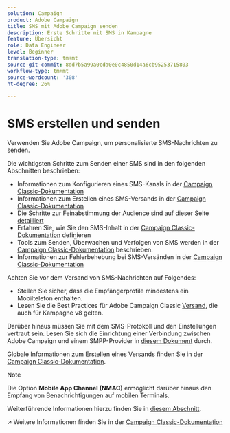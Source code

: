 ```yaml
---
solution: Campaign
product: Adobe Campaign
title: SMS mit Adobe Campaign senden
description: Erste Schritte mit SMS in Kampagne
feature: Übersicht
role: Data Engineer
level: Beginner
translation-type: tm+mt
source-git-commit: 8dd7b5a99a0cda0e0c4850d14a6cb95253715803
workflow-type: tm+mt
source-wordcount: '308'
ht-degree: 26%

---
```


# SMS erstellen und senden

Verwenden Sie Adobe Campaign, um personalisierte SMS-Nachrichten zu senden.

Die wichtigsten Schritte zum Senden einer SMS sind in den folgenden Abschnitten beschrieben:

* Informationen zum Konfigurieren eines SMS-Kanals in der [Campaign Classic-Dokumentation](https://experienceleague.adobe.com/docs/campaign-classic/using/sending-messages/sending-messages-on-mobiles/sms-set-up.html?lang=en#sending-messages)
* Informationen zum Erstellen eines SMS-Versands in der [Campaign Classic-Dokumentation](https://experienceleague.adobe.com/docs/campaign-classic/using/sending-messages/sending-messages-on-mobiles/sms-create.html?lang=en#sending-messages)
* Die Schritte zur Feinabstimmung der Audience sind auf dieser Seite [detailliert](../start/audiences.md)
* Erfahren Sie, wie Sie den SMS-Inhalt in der [Campaign Classic-Dokumentation](https://experienceleague.adobe.com/docs/campaign-classic/using/sending-messages/sending-messages-on-mobiles/sms-create.html?lang=en#defining-the-sms-content) definieren
* Tools zum Senden, Überwachen und Verfolgen von SMS werden in der [Campaign Classic-Dokumentation](https://experienceleague.adobe.com/docs/campaign-classic/using/sending-messages/sending-messages-on-mobiles/sms-send.html?lang=en#sending-messages) beschrieben.
* Informationen zur Fehlerbehebung bei SMS-Versänden in der [Campaign Classic-Dokumentation](https://experienceleague.adobe.com/docs/campaign-classic/using/sending-messages/sending-messages-on-mobiles/troubleshooting-sms.html?lang=en#sending-messages)

Achten Sie vor dem Versand von SMS-Nachrichten auf Folgendes:

* Stellen Sie sicher, dass die Empfängerprofile mindestens ein Mobiltelefon enthalten.
* Lesen Sie die Best Practices für Adobe Campaign Classic [Versand](https://experienceleague.adobe.com/docs/campaign-classic/using/sending-messages/key-steps-when-creating-a-delivery/delivery-bestpractices/delivery-best-practices.html?lang=en#sending-messages), die auch für Kampagne v8 gelten.

Darüber hinaus müssen Sie mit dem SMS-Protokoll und den Einstellungen vertraut sein. Lesen Sie sich die Einrichtung einer Verbindung zwischen Adobe Campaign und einem SMPP-Provider in [diesem Dokument](https://experienceleague.adobe.com/docs/campaign-classic/using/sending-messages/sending-messages-on-mobiles/sms-protocol.html?lang=en#sending-messages) durch.

Globale Informationen zum Erstellen eines Versands finden Sie in der [Campaign Classic-Dokumentation](https://experienceleague.adobe.com/docs/campaign-classic/using/sending-messages/key-steps-when-creating-a-delivery/steps-about-delivery-creation-steps.html?lang=en#sending-messages).

>[!NOTE]
>
>Die Option **Mobile App Channel (NMAC)** ermöglicht darüber hinaus den Empfang von Benachrichtigungen auf mobilen Terminals.
> 
>Weiterführende Informationen hierzu finden Sie in [diesem Abschnitt](push.md).

:arrow_upper_right: Weitere Informationen finden Sie in der [Campaign Classic-Dokumentation](https://experienceleague.adobe.com/docs/campaign-classic/using/sending-messages/sending-messages-on-mobiles/sms-channel.html)
